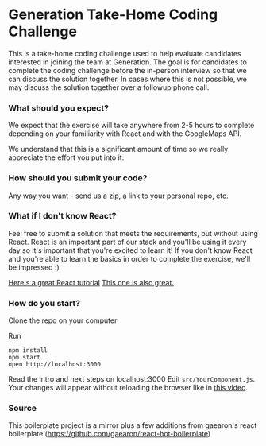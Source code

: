 Generation Take-Home Coding Challenge
=================================
This is a take-home coding challenge used to help evaluate candidates
interested in joining the team at Generation.
The goal is for candidates to complete the coding challenge before the
in-person interview so that we can discuss the solution together.
In cases where this is not possible, we may discuss the solution together
over a followup phone call.

### What should you expect?

We expect that the exercise will take anywhere from 2-5 hours to complete
depending on your familiarity with React and with the GoogleMaps API.

We understand that this is a significant amount of time so we really appreciate
the effort you put into it. 

### How should you submit your code?

Any way you want - send us a zip, a link to your personal repo, etc. 

### What if I don't know React? 

Feel free to submit a solution that meets the requirements, but without using React.
React is an important part of our stack and you'll be using it every day so it's important
that you're excited to learn it! If you don't know React and you're able to learn the basics
in order to complete the exercise, we'll be impressed :)

<a href="https://tylermcginnis.com/react-js-tutorial-pt-1-a-comprehensive-guide-to-building-apps-with-react-js-8ce321b125ba#.h5n3iisi4">Here's a great React tutorial</a>
<a href="http://courses.reactjsprogram.com/courses/reactjsfundamentals">This one is also great.</a>

### How do you start?

Clone the repo on your computer

Run
```
npm install
npm start
open http://localhost:3000
```
Read the intro and next steps on localhost:3000
Edit `src/YourComponent.js`.  
Your changes will appear without reloading the browser like in [this video](http://vimeo.com/100010922).

### Source

This boilerplate project is a mirror plus a few additions from gaearon's react boilerplate (https://github.com/gaearon/react-hot-boilerplate)
